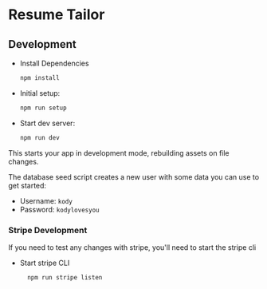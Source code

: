 # Resume Tailor
## Development

- Install Dependencies

  ```sh
  npm install
  ```

- Initial setup:

  ```sh
  npm run setup
  ```

- Start dev server:

  ```sh
  npm run dev
  ```

This starts your app in development mode, rebuilding assets on file changes.

The database seed script creates a new user with some data you can use to get
started:

- Username: `kody`
- Password: `kodylovesyou`

### Stripe Development

If you need to test any changes with stripe, you'll need to start the stripe cli

- Start stripe CLI

  ```sh
    npm run stripe listen
  ```

